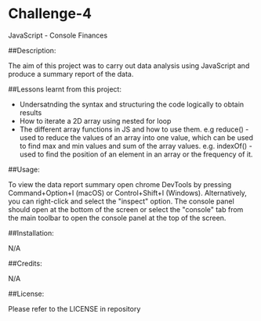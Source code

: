 # Challenge-4
JavaScript - Console Finances 

##Description:

The aim of this project was to carry out data analysis using JavaScript and produce a summary report of the data.

##Lessons learnt from this project:

- Undersatnding the syntax and structuring the code logically to obtain results
- How to iterate a 2D array using nested for loop
- The different array functions in JS and how to use them. e.g reduce() - used to reduce the values of an array into one value, which can be used to find max and min values and sum of the array values. e.g. indexOf() - used to find the position of an element in an array or the frequency of it.

##Usage:

To view the data report summary open chrome DevTools by pressing Command+Option+I (macOS) or Control+Shift+I (Windows). Alternatively, you can right-click and select the "inspect" option. The console panel should open at the bottom of the screen or select the "console" tab from the main toolbar to open the console panel at the top of the screen.

##Installation:

N/A

##Credits:

N/A

##License:

Please refer to the LICENSE in repository